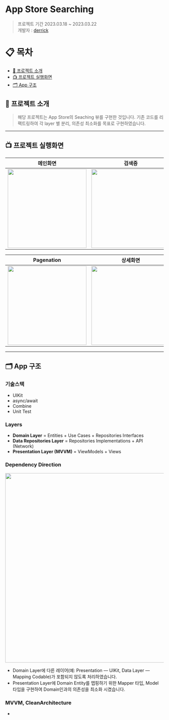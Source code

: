 # App Store Searching
> 프로젝트 기간 2023.03.18 ~ 2023.03.22    
개발자 : [derrick](https://github.com/derrickkim0109) 

# 📋 목차
- [🔎 프로젝트 소개](#-프로젝트-소개)
- [📺 프로젝트 실행화면](#-프로젝트-실행화면)
- [🗂 App 구조](#-app-구조)

## 🔎 프로젝트 소개
> 해당 프로젝트는 App Store의 Seaching 뷰를 구현한 것입니다. 기존 코드를 리팩트링하여 각 layer 별 분리, 의존성 최소화를 목표로 구현하였습니다.
---

## 📺 프로젝트 실행화면

|메인화면|검색중|검색결과|
|--|--|--|
|<img src="https://github.com/derrickkim0109/AppStore_Searching/assets/59466342/e9ce7bfa-90a1-4432-a5e0-737ccfc7474a" width="250">|<img src="https://github.com/derrickkim0109/AppStore_Searching/assets/59466342/8f3ed0cf-5bed-4fff-842e-38fc4422bacf" width="250">|<img src="https://github.com/derrickkim0109/AppStore_Searching/assets/59466342/f36e94f7-30de-4937-b104-a1db91f635e9" width="250">|

|Pagenation|상세화면|받기버튼|
|--|--|--|
|<img src="https://github.com/derrickkim0109/AppStore_Searching/assets/59466342/33f3a668-61ae-43e9-8ef0-b5039d7c03f2" width="250">|<img src="https://github.com/derrickkim0109/AppStore_Searching/assets/59466342/ad66d20b-bd2e-48c1-aeb1-017c04024cd5" width="250">|<img src="https://github.com/derrickkim0109/AppStore_Searching/assets/59466342/3e643e26-4f83-4b84-9218-9692b5d5e980" width="250">|






---

## 🗂 App 구조

### 기술스택

- UIKit
- async/await
- Combine
- Unit Test

### Layers

- **Domain Layer** = Entities + Use Cases + Repositories Interfaces
- **Data Repositories Layer** = Repositories Implementations + API (Network)
- **Presentation Layer (MVVM)** = ViewModels + Views

### Dependency Direction

<img src="https://i.imgur.com/O7ISX8z.png" width="600">

- Domain Layer에 다른 레이어(예: Presentation — UIKit, Data Layer — Mapping Codable)가 포함되지 않도록 처리하였습니다. 
- Presentation Layer에 Domain Entity를 맵핑하기 위한 Mapper 타입, Model 타입을 구현하여 Domain인과의 의존성을 최소화 시켰습니다.

### MVVM, CleanArchitecture

- 
